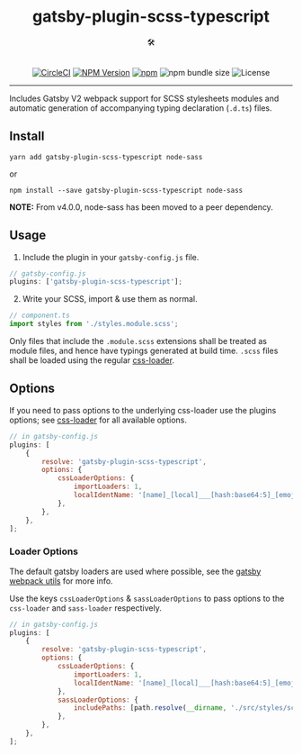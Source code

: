 <div align="center">
  <h1>gatsby-plugin-scss-typescript</h1>
  🛠️
</div>

<br />

<p align="center">
    <a href="https://circleci.com/gh/Debens/gatsby-plugin-scss-typescript"><img src="https://circleci.com/gh/Debens/gatsby-plugin-scss-typescript.svg?style=shield&circle-token=2d506be7c3ec07e440056881ce5c376f7618f214)" alt="CircleCI"/></a>
    <a href="https://www.npmjs.com/package/gatsby-plugin-scss-typescript"><img src="https://img.shields.io/npm/v/gatsby-plugin-scss-typescript.svg" alt="NPM Version" /></a>
    <a href="https://www.npmjs.com/package/gatsby-plugin-scss-typescript"><img src="https://img.shields.io/npm/dw/gatsby-plugin-scss-typescript.svg" alt="npm" /></a>
    <img src="https://img.shields.io/bundlephobia/min/gatsby-plugin-scss-typescript.svg" alt="npm bundle size" />
    <img src="https://img.shields.io/npm/l/gatsby-plugin-scss-typescript.svg" alt="License" />
</p>

<hr />

Includes Gatsby V2 webpack support for SCSS stylesheets modules and automatic generation of accompanying typing declaration (`.d.ts`) files.

## Install

`yarn add gatsby-plugin-scss-typescript node-sass`

or

`npm install --save gatsby-plugin-scss-typescript node-sass`

**NOTE:** From v4.0.0, node-sass has been moved to a peer dependency.

## Usage

1.  Include the plugin in your `gatsby-config.js` file.

```javascript
// gatsby-config.js
plugins: ['gatsby-plugin-scss-typescript'];
```

2.  Write your SCSS, import & use them as normal.

```javascript
// component.ts
import styles from './styles.module.scss';
```

Only files that include the `.module.scss` extensions shall be treated as module files, and hence have typings generated at build time. `.scss` files shall be loaded using the regular [css-loader](https://github.com/webpack-contrib/css-loader).

## Options

If you need to pass options to the underlying css-loader use the plugins options; see [css-loader](https://github.com/webpack-contrib/css-loader)
for all available options.

```javascript
// in gatsby-config.js
plugins: [
    {
        resolve: 'gatsby-plugin-scss-typescript',
        options: {
            cssLoaderOptions: {
                importLoaders: 1,
                localIdentName: '[name]_[local]___[hash:base64:5]_[emoji:1]',
            },
        },
    },
];
```

### Loader Options

The default gatsby loaders are used where possible, see the [gatsby webpack utils](https://github.com/gatsbyjs/gatsby/blob/0deda7b5646b3eb8db1b1873faf13553311c4878/packages/gatsby/src/utils/webpack-utils.js) for more info.

Use the keys `cssLoaderOptions` & `sassLoaderOptions` to pass options to the `css-loader` and `sass-loader` respectively.

```javascript
// in gatsby-config.js
plugins: [
    {
        resolve: 'gatsby-plugin-scss-typescript',
        options: {
            cssLoaderOptions: {
                importLoaders: 1,
                localIdentName: '[name]_[local]___[hash:base64:5]_[emoji:1]',
            },
            sassLoaderOptions: {
                includePaths: [path.resolve(__dirname, './src/styles/scss')],
            },
        },
    },
];
```
